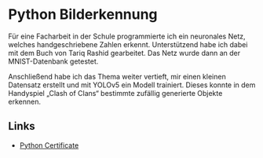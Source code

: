 
# Python Bilderkennung

Für eine Facharbeit in der Schule programmierte ich ein neuronales Netz, welches handgeschriebene Zahlen erkennt. Unterstützend habe ich dabei mit dem Buch von Tariq Rashid gearbeitet. Das Netz wurde dann an der MNIST-Datenbank getestet.

Anschließend habe ich das Thema weiter vertieft, mir einen kleinen Datensatz erstellt und mit YOLOv5 ein Modell trainiert. Dieses konnte in dem Handyspiel „Clash of Clans“ bestimmte zufällig generierte Objekte erkennen.

## Links

- [Python Certificate](https://www.freecodecamp.org/certification/tom-soerr/scientific-computing-with-python-v7)